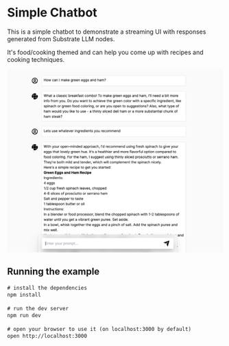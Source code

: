 # Simple Chatbot

This is a simple chatbot to demonstrate a streaming UI with responses generated from Substrate LLM nodes.

It's food/cooking themed and can help you come up with recipes and cooking techniques.

![Screenshot](/screenshot.png?raw=true)


## Running the example

```
# install the dependencies
npm install

# run the dev server
npm run dev

# open your browser to use it (on localhost:3000 by default)
open http://localhost:3000
```
